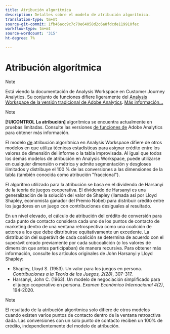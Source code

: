 ```yaml
---
title: Atribución algorítmica
description: Detalles sobre el modelo de atribución algorítmica.
translation-type: tm+mt
source-git-commit: 1fb46acc9c7c70e64058d2c6a8fdcde119910fec
workflow-type: tm+mt
source-wordcount: '315'
ht-degree: 7%

---
```



# Atribución algorítmica

>[!NOTE]
>
>Está viendo la documentación de Analysis Workspace en Customer Journey Analytics. Su conjunto de funciones difiere ligeramente del [Analysis Workspace de la versión tradicional de Adobe Analytics](https://docs.adobe.com/content/help/es-ES/analytics/analyze/analysis-workspace/home.html). [Más información...](/help/getting-started/cja-aa.md)

>[!NOTE]
>
>**[!UICONTROL La atribución]** algorítmica se encuentra actualmente en pruebas limitadas. Consulte las versiones [de funciones de](https://docs.adobe.com/content/help/es-ES/analytics/landing/an-releases.html) Adobe Analytics para obtener más información.

El modelo [de](models.md) atribución algorítmica en Analysis Workspace difiere de otros modelos en que utiliza técnicas estadísticas para asignar crédito entre los valores de dimensión del informe o la tabla improvisada. Al igual que todos los demás modelos de atribución en Analysis Workspace, puede utilizarse en cualquier dimensión o métrica y admite segmentación y desgloses ilimitados y distribuye el 100 % de las conversiones a las dimensiones de la tabla (también conocida como atribución &quot;fraccional&quot;).

El algoritmo utilizado para la atribución se basa en el dividendo de Harsanyi de la teoría de juegos cooperativa. El dividendo de Harsanyi es una generalización de la solución del valor de Shapley (llamada así por Lloyd Shapley, economista ganador del Premio Nobel) para distribuir crédito entre los jugadores en un juego con contribuciones desiguales al resultado.

En un nivel elevado, el cálculo de atribución del crédito de conversión para cada punto de contacto considera cada uno de los puntos de contacto de marketing dentro de una ventana retrospectiva como una coalición de actores a los que debe distribuirse equitativamente un excedente. La distribución del superávit de cada coalición se determina de acuerdo con el superávit creado previamente por cada subcoalición (o los valores de dimensión que antes participaban) de manera recursiva. Para obtener más información, consulte los artículos originales de John Harsanyi y Lloyd Shapley:

* Shapley, Lloyd S. (1953). Un valor para los juegos en persona. *Contribuciones a la Teoría de los Juegos, 2(28)*, 307-317.
* Harsanyi, John C. (1963). Un modelo de negociación simplificado para el juego cooperativo en persona. *Examen Económico Internacional 4(2)*, 194-2020.

>[!NOTE]
>
>El resultado de la atribución algorítmica solo difiere de otros modelos cuando existen varios puntos de contacto dentro de la ventana retroactiva dada. Las conversiones con un solo punto de contacto reciben un 100% de crédito, independientemente del modelo de atribución.
